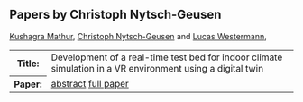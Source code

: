 ## Papers by Christoph Nytsch-Geusen
<table>
<a href="/proceedings/authors/KushagraMathur">Kushagra Mathur</a>, <a href="/proceedings/authors/ChristophNytsch-Geusen">Christoph Nytsch-Geusen</a> and <a href="/proceedings/authors/LucasWestermann">Lucas Westermann</a>, </td>
</tr>
<tr><th>Title:</th>
<td>Development of a real-time test bed for indoor climate simulation in a VR environment using a digital twin</td>
</tr>
<tr><th>Paper:</th>
<td><a href="/abstracts/abstract_3B_4">abstract</a> <a href="/proceedings/papers/Modelica2021session3B_paper4.pdf">full paper</a></td>
</tr>
</table>
